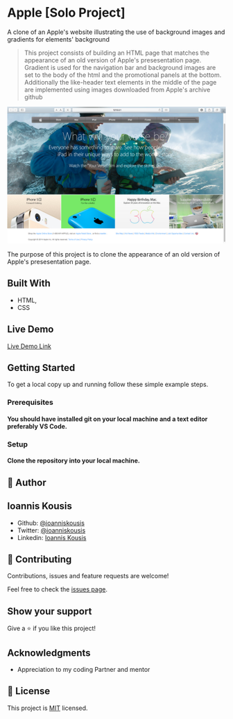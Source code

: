 # Apple [Solo Project]
A clone of an Apple's website illustrating the use of background images and gradients for elements' background

> This project consists of building an HTML page that matches the appearance of an old version of Apple's presesentation page. Gradient is used for the navigation bar and background images are set to the body of the html and the promotional panels at the bottom. Additionally the like-header text elements in the middle of the page are implemented using images downloaded from Apple's archive github

![screenshot](Screen_Shot.png)

The purpose of this project is to clone the appearance of an old version of Apple's presesentation page.

## Built With

- HTML,
- CSS

## Live Demo

[Live Demo Link](https://rawcdn.githack.com/ioanniskousis/apple/3e0d2310ba455bf79e9836edb3446c2c6bc9be67/index.html)

## Getting Started

To get a local copy up and running follow these simple example steps.

### Prerequisites

#### You should have installed git on your local machine and a text editor preferably VS Code.

### Setup

#### Clone the repository into your local machine.


## 👤 Author
## Ioannis Kousis

- Github: [@ioanniskousis](https://github.com/ioanniskousis)
- Twitter: [@ioanniskousis](https://twitter.com/ioanniskousis)
- Linkedin: [Ioannis Kousis](https://www.linkedin.com/in/ioannis-kousis-9a5051b4/)

## 🤝 Contributing

Contributions, issues and feature requests are welcome!

Feel free to check the [issues page](issues/).

## Show your support

Give a ⭐️ if you like this project!

## Acknowledgments

- Appreciation to my coding Partner and mentor

## 📝 License

This project is [MIT](lic.url) licensed.